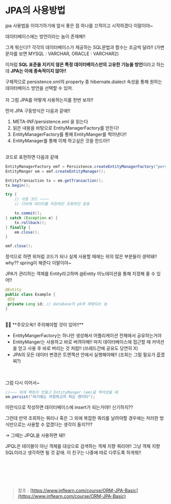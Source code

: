 # JPA의 사용방법

jpa 사용법을 이야기하기에 앞서 좋은 점 하나를 끄적이고 시작하겠다 이말이야~

데이터베이스에는 방언이라는 놈이 존재해!!

그게 뭐신디!? 각각의 데이터베이스가 제공하는 SQL문법과 함수는 조금씩 달라!! (가변문자를 보면 MYSQL : VARCHAR, ORACLE : VARCHAR2)

이처럼 **SQL 표준을 지키지 않은 특정 데이터베이스만의 고유한 기능을 방언**이라고 하는데 **JPA는 이에 종속적이지 않아!!**

구체적으로 persistence.xml의 property 중 hibernate.dialect 속성을 통해 원하는 데이터베이스 방언을 선택할 수 있어.
<br/><br/>
자 그럼 JPA를 어떻게 사용하는지를 한번 보자!!

먼저 JPA 구동방식은 다음과 같애!!

1. META-INF/persistence.xml 을 읽는다
2. 읽은 내용을 바탕으로 EntityManagerFactory를 만든다!
3. EntityManagerFactory를 통해 EntityManger를 찍어낸다!!
4. EntityManager를 통해 이제 하고싶은 것을 한드아!!

<br/>
코드로 표현하면 다음과 같애

```java
EntityManagerFactory emf = Persistence.createEntityManagerFactory("persistence.xml에서 지정한 name");
EntityManger em = emf.createEntityManager();

EntityTransaction tx = em.getTransaction();
tx.begin();

try {
	// 각종 코드 ~~~~
	// 디비에 데이터를 저장하던 조회하던 등등

	tx.commit();
} catch (Exception e) {
	tx.rollback();
} finally {
	em.close();
}

emf.close();
```

정석으로 하면 위처럼 코드가 되나 실제 사용할 때에는 위의 많은 부분들이 생략돼!! why?? spring이 해준다 이말이야~

JPA가 관리하는 객체를 Entity라고하며 @Entity 어노테이션을 통해 지정해 줄 수 있어!!

```java
@Entity
public class Example {
 @Id
 private Long id; // database의 pk와 매핑되는 놈
}
```

<br/>
👏👏 **주모오옥!! 주의해야할 것이 있어!!**

- EntityMangerFactory는 하나만 생성해서 어플리케이션 전체에서 공유하는거야
- EntityManger는 사용하고 바로 버려야해!! 마치 데이터베이스에 접근할 때 커넥션을 얻고 사용 후 바로 버리는 것 처럼!! (쓰레드간에 공유도 당연히 X)
- JPA의 모든 데이터 변경은 트랜젝션 안에서 실행해야해!! (조회는 그럴 필요가 읎겠찌?)

<br/><br/>
그럼 다시 이어서~

```java
//~~~ 위에 팩토리 만들고 EntityManger (em)을 찍어냈을 때
em.persist("여기에는 저장하고자 하는 엔티티");
```

이런식으로 작성하면 데이터베이스에 insert가 되는거야!! 신기하지??

그런데 만약 조회하는 쿼리나 혹은 그 외에 복잡한 쿼리를 날려야할 경우에는 저러한 방식만으로는 사용할 수 없겠다는 생각이 들지?!!?

→ 그때는 JPQL을 사용하면 돼!!

JPQL은 테이블이 아닌 객체를 대상으로 검색하는 객체 지향 쿼리야!! 그냥 객체 지향 SQL이라고 생각하면 될 것 같애. 이 친구는 나중에 따로 다루도록 하게쒀!!
<br/><br/><br/><br/><br/><br/>

> 참조 : [https://www.inflearn.com/course/ORM-JPA-Basic](https://www.inflearn.com/course/ORM-JPA-Basic)
